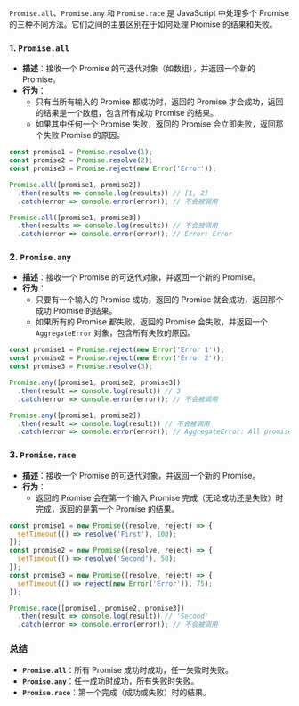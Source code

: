 `Promise.all`、`Promise.any` 和 `Promise.race` 是 JavaScript 中处理多个 Promise 的三种不同方法。它们之间的主要区别在于如何处理 Promise 的结果和失败。

### 1. **`Promise.all`**
- **描述**：接收一个 Promise 的可迭代对象（如数组），并返回一个新的 Promise。
- **行为**：
  - 只有当所有输入的 Promise 都成功时，返回的 Promise 才会成功，返回的结果是一个数组，包含所有成功 Promise 的结果。
  - 如果其中任何一个 Promise 失败，返回的 Promise 会立即失败，返回那个失败 Promise 的原因。

```javascript
const promise1 = Promise.resolve(1);
const promise2 = Promise.resolve(2);
const promise3 = Promise.reject(new Error('Error'));

Promise.all([promise1, promise2])
  .then(results => console.log(results)) // [1, 2]
  .catch(error => console.error(error)); // 不会被调用

Promise.all([promise1, promise3])
  .then(results => console.log(results)) // 不会被调用
  .catch(error => console.error(error)); // Error: Error
```

### 2. **`Promise.any`**
- **描述**：接收一个 Promise 的可迭代对象，并返回一个新的 Promise。
- **行为**：
  - 只要有一个输入的 Promise 成功，返回的 Promise 就会成功，返回那个成功 Promise 的结果。
  - 如果所有的 Promise 都失败，返回的 Promise 会失败，并返回一个 `AggregateError` 对象，包含所有失败的原因。

```javascript
const promise1 = Promise.reject(new Error('Error 1'));
const promise2 = Promise.reject(new Error('Error 2'));
const promise3 = Promise.resolve(3);

Promise.any([promise1, promise2, promise3])
  .then(result => console.log(result)) // 3
  .catch(error => console.error(error)); // 不会被调用

Promise.any([promise1, promise2])
  .then(result => console.log(result)) // 不会被调用
  .catch(error => console.error(error)); // AggregateError: All promises were rejected
```

### 3. **`Promise.race`**
- **描述**：接收一个 Promise 的可迭代对象，并返回一个新的 Promise。
- **行为**：
  - 返回的 Promise 会在第一个输入 Promise 完成（无论成功还是失败）时完成，返回的是第一个 Promise 的结果。

```javascript
const promise1 = new Promise((resolve, reject) => {
  setTimeout(() => resolve('First'), 100);
});
const promise2 = new Promise((resolve, reject) => {
  setTimeout(() => resolve('Second'), 50);
});
const promise3 = new Promise((resolve, reject) => {
  setTimeout(() => reject(new Error('Error')), 75);
});

Promise.race([promise1, promise2, promise3])
  .then(result => console.log(result)) // 'Second'
  .catch(error => console.error(error)); // 不会被调用
```

### 总结
- **`Promise.all`**：所有 Promise 成功时成功，任一失败时失败。
- **`Promise.any`**：任一成功时成功，所有失败时失败。
- **`Promise.race`**：第一个完成（成功或失败）时的结果。